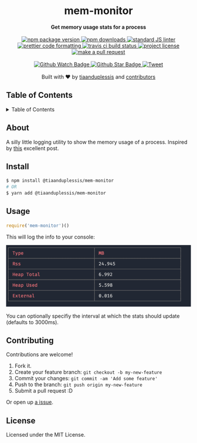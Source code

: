 
<h1 align="center">mem-monitor</h1>
<div align="center">
  <strong>Get memory usage stats for a process</strong>
</div>
<br>
<div align="center">
  <a href="https://npmjs.org/package/@tiaanduplessis/mem-monitor">
    <img src="https://img.shields.io/npm/v/@tiaanduplessis/mem-monitor.svg?style=flat-square" alt="npm package version" />
  </a>
  <a href="https://npmjs.org/package/@tiaanduplessis/mem-monitor">
  <img src="https://img.shields.io/npm/dm/@tiaanduplessis/mem-monitor.svg?style=flat-square" alt="npm downloads" />
  </a>
  <a href="https://github.com/feross/standard">
    <img src="https://img.shields.io/badge/code%20style-standard-brightgreen.svg?style=flat-square" alt="standard JS linter" />
  </a>
  <a href="https://github.com/prettier/prettier">
    <img src="https://img.shields.io/badge/styled_with-prettier-ff69b4.svg?style=flat-square" alt="prettier code formatting" />
  </a>
  <a href="https://travis-ci.org/tiaanduplessis/mem-monitor">
    <img src="https://img.shields.io/travis/tiaanduplessis/mem-monitor.svg?style=flat-square" alt="travis ci build status" />
  </a>
  <a href="https://github.com/tiaanduplessis/mem-monitor/blob/master/LICENSE">
    <img src="https://img.shields.io/npm/l/@tiaanduplessis/mem-monitor.svg?style=flat-square" alt="project license" />
  </a>
  <a href="http://makeapullrequest.com">
    <img src="https://img.shields.io/badge/PRs-welcome-brightgreen.svg?style=flat-square" alt="make a pull request" />
  </a>
</div>
<br>
<div align="center">
  <a href="https://github.com/tiaanduplessis/mem-monitor/watchers">
    <img src="https://img.shields.io/github/watchers/tiaanduplessis/mem-monitor.svg?style=social" alt="Github Watch Badge" />
  </a>
  <a href="https://github.com/tiaanduplessis/mem-monitor/stargazers">
    <img src="https://img.shields.io/github/stars/tiaanduplessis/mem-monitor.svg?style=social" alt="Github Star Badge" />
  </a>
  <a href="https://twitter.com/intent/tweet?text=Check%20out%20mem-monitor!%20https://github.com/tiaanduplessis/mem-monitor%20%F0%9F%91%8D">
    <img src="https://img.shields.io/twitter/url/https/github.com/tiaanduplessis/mem-monitor.svg?style=social" alt="Tweet" />
  </a>
</div>
<br>
<div align="center">
  Built with ❤︎ by <a href="https://github.com/tiaanduplessis">tiaanduplessis</a> and <a href="https://github.com/tiaanduplessis/mem-monitor/contributors">contributors</a>
</div>

<h2>Table of Contents</h2>
<details>
  <summary>Table of Contents</summary>
  <li><a href="#about">About</a></li>
  <li><a href="#install">Install</a></li>
  <li><a href="#usage">Usage</a></li>
  <li><a href="#contribute">Contribute</a></li>
  <li><a href="#license">License</a></li>
</details>

## About

A silly little logging utility to show the memory usage of a process. Inspired by [this](https://www.valentinog.com/blog/memory-usage-node-js/) excellent post.

## Install

```sh
$ npm install @tiaanduplessis/mem-monitor
# OR
$ yarn add @tiaanduplessis/mem-monitor
```

## Usage

```js
require('mem-monitor')()
```

This will log the info to your console:

![example image](media.png "Example of output")

You can optionally specifiy the interval at which the stats should update (defaults to 3000ms).


## Contributing

Contributions are welcome!

1. Fork it.
2. Create your feature branch: `git checkout -b my-new-feature`
3. Commit your changes: `git commit -am 'Add some feature'`
4. Push to the branch: `git push origin my-new-feature`
5. Submit a pull request :D

Or open up [a issue](https://github.com/tiaanduplessis/mem-monitor/issues).

## License

Licensed under the MIT License.
